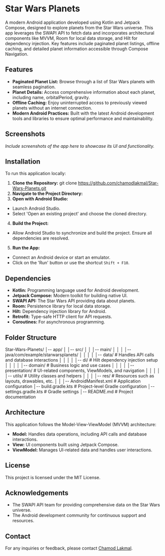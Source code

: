 
# Star Wars Planets

A modern Android application developed using Kotlin and Jetpack Compose, designed to explore planets from the Star Wars universe. This app leverages the SWAPI API to fetch data and incorporates architectural components like MVVM, Room for local data storage, and Hilt for dependency injection. Key features include paginated planet listings, offline caching, and detailed planet information accessible through Compose Navigation.

## Features

- **Paginated Planet List:** Browse through a list of Star Wars planets with seamless pagination.
- **Planet Details:** Access comprehensive information about each planet, including name, orbitalPeriod, gravity.
- **Offline Caching:** Enjoy uninterrupted access to previously viewed planets without an internet connection.
- **Modern Android Practices:** Built with the latest Android development tools and libraries to ensure optimal performance and maintainability.

## Screenshots

*Include screenshots of the app here to showcase its UI and functionality.*

## Installation

To run this application locally:

1. **Clone the Repository:** git clone https://github.com/chamodlakmal/Star-Wars-Planets.git
2. **Navigate to the Project Directory:**
3. **Open with Android Studio:**
- Launch Android Studio.
- Select 'Open an existing project' and choose the cloned directory.
4. **Build the Project:**
- Allow Android Studio to synchronize and build the project. Ensure all dependencies are resolved.
5. **Run the App:**
- Connect an Android device or start an emulator.
- Click on the 'Run' button or use the shortcut `Shift + F10`.

## Dependencies

- **Kotlin:** Programming language used for Android development.
- **Jetpack Compose:** Modern toolkit for building native UI.
- **SWAPI API:** The Star Wars API providing data about planets.
- **Room:** Persistence library for local data storage.
- **Hilt:** Dependency injection library for Android.
- **Retrofit:** Type-safe HTTP client for API requests.
- **Coroutines:** For asynchronous programming.

## Folder Structure
Star-Wars-Planets/
│-- app/
│   │-- src/
│   │   │-- main/
│   │   │   │-- java/com/example/starwarsplanets/
│   │   │   │   │-- data/       # Handles API calls and database interactions
│   │   │   │   │-- di/         # Hilt dependency injection setup
│   │   │   │   │-- domain/     # Business logic and use cases
│   │   │   │   │-- presentation/ # UI-related components, ViewModels, and navigation
│   │   │   │   │-- utils/      # Utility classes and helpers
│   │   │   │-- res/            # Resources such as layouts, drawables, etc.
│   │   │-- AndroidManifest.xml # Application configuration
│-- build.gradle.kts            # Project-level Gradle configuration
│-- settings.gradle.kts         # Gradle settings
│-- README.md                   # Project documentation

## Architecture

This application follows the Model-View-ViewModel (MVVM) architecture:

- **Model:** Handles data operations, including API calls and database interactions.
- **View:** UI components built using Jetpack Compose.
- **ViewModel:** Manages UI-related data and handles user interactions.

## License

This project is licensed under the MIT License.

## Acknowledgements

- The SWAPI API team for providing comprehensive data on the Star Wars universe.
- The Android development community for continuous support and resources.

## Contact

For any inquiries or feedback, please contact [Chamod Lakmal](https://github.com/chamodlakmal).


